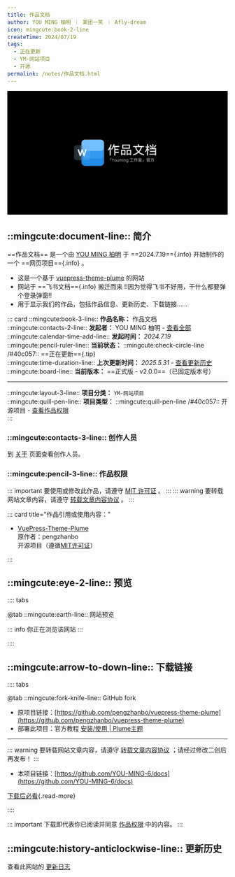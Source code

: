 ```yaml
---
title: 作品文档
author: YOU MING 柚明 ︱ 某团一笑 ︱ Afly-dream
icon: mingcute:book-2-line
createTime: 2024/07/19
tags:
  - 正在更新
  - YM-网站项目
  - 开源
permalink: /notes/作品文档.html
---
```


![](/rc/docs-yl.png)

## ::mingcute:document-line:: 简介

==作品文档== 是一个由 [YOU MING 柚明](/notes/更多/工作室.html#you-ming-柚明) 于 ==2024.7.19=={.info} 开始制作的一个 ==网页项目=={.info} 。

- 这是一个基于 [vuepress-theme-plume](https://theme-plume.vuejs.press/) 的网站
- 网站于 ==飞书文档=={.info} 搬迁而来 !!因为觉得飞书不好用，干什么都要弹个登录弹窗!!
- 用于显示我们的作品，包括作品信息、更新历史、下载链接……

::: card
::mingcute:book-3-line:: **作品名称：** 作品文档  
::mingcute:contacts-2-line:: **发起者：** YOU MING 柚明 - [查看全部](#创作人员)  
::mingcute:calendar-time-add-line:: **发起时间：** *2024.7.19*  
::mingcute:pencil-ruler-line:: **当前状态：** ::mingcute:check-circle-line /#40c057:: ==正在更新=={.tip}  
::mingcute:time-duration-line:: **上次更新时间：** *2025.5.31* - [查看更新历史](#更新历史)  
::mingcute:board-line:: **当前版本：** ==正式版 - v2.0.0==（已固定版本号）

---

::mingcute:layout-3-line:: **项目分类：** `YM-网站项目`  
::mingcute:quill-pen-line:: **项目类型：** ::mingcute:quill-pen-line /#40c057:: 开源项目 - [查看作品权限](#作品权限)  
:::

### ::mingcute:contacts-3-line:: 创作人员

到 [关于](/notes/更多/工作室.html) 页面查看创作人员。

### ::mingcute:pencil-3-line:: 作品权限

::: important 要使用或修改此作品，请遵守 [MIT 许可证](https://mit-license.org/) 。
:::
::: warning 要转载网站文章内容，请遵守 [转载文章内容协议](/notes/协议/转载.html) 。
:::

::: card title="作品引用或使用内容："

- [VuePress-Theme-Plume](https://github.com/pengzhanbo/vuepress-theme-plume)   
  原作者：pengzhanbo  
  开源项目（遵循[MIT许可证](https://github.com/pengzhanbo/vuepress-theme-plume?tab=MIT-1-ov-file)）

:::

## ::mingcute:eye-2-line:: 预览

:::: tabs

@tab ::mingcute:earth-line:: 网站预览

<LinkCard title="作品文档" icon="mingcute:book-2-line" href="https://docs.youming.v6.army"></LinkCard>
<LinkCard title="作品文档 - 备用线路" icon="mingcute:book-2-line" href="https://docs.youming.dpdns.org"></LinkCard>

::: info 你正在浏览该网站
:::

::::

## ::mingcute:arrow-to-down-line:: 下载链接

:::: tabs

@tab ::mingcute:fork-knife-line:: GitHub fork

- 原项目链接：[https://github.com/pengzhanbo/vuepress-theme-plume](https://github.com/pengzhanbo/vuepress-theme-plume)
- 部署此项目：官方教程 [安装/使用 | Plume主题](https://theme-plume.vuejs.press/guide/usage/)

---

::: warning 要转载网站文章内容，请遵守 [转载文章内容协议](/notes/协议/转载.html) ；请经过修改二创后再发布！
:::

- 本项目链接：[https://github.com/YOU-MING-6/docs](https://github.com/YOU-MING-6/docs)

[下载后必看](/必看.html){.read-more}

::::

::: important 下载即代表你已阅读并同意 [作品权限](#作品权限) 中的内容。
:::

## ::mingcute:history-anticlockwise-line:: 更新历史

查看此网站的 [更新日志](/notes/更多/更新日志.html)
